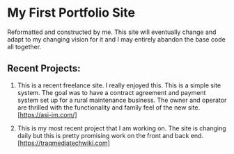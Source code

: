 # My First Portfolio Site

Reformatted and constructed by me. This site will eventually change and adapt to my changing vision for it and I may entirely abandon the base code all together.

## Recent Projects:

1. This is a recent freelance site. I really enjoyed this. This is a simple site system. The goal was to have a contract agreement and payment system set up for a rural maintenance business. The owner and operator are thrilled with the functionality and family feel of the new site. [https://asi-im.com/]

2. This is my most recent project that I am working on. The site is changing daily but this is pretty promising work on the front and back end.
[https://traqmediatechwiki.com] 




